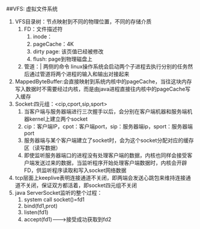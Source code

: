 ##VFS: 虚拟文件系统
1. VFS目录树：节点映射到不同的物理位置，不同的存储介质
   1. FD：文件描述符
      1. inode：
      2. pageCache：4K
      3. dirty page: 该页值已经被修改
      4. flush: page到物理磁盘上
   2. 管道：| 两侧的命令 linux操作系统会启动两个子进程去执行分别的任务然后通过管道将两个进程的输入和输出对接起来
2. MappedByteBuffer:会直接映射到系统内核中的pageCache，当往这块内存写入数据时不需要经过内核，而是由java进程直接往内核中的pageCache写入缓存
3. Socket:四元组：<cip,cport,sip,sport>
   1. 当客户端与服务器端进行三次握手以后，会分别在客户端机器和服务端机器kernel上建立两个socket
   2. cip：客户端IP，cpot：客户端port，sip：服务器端ip，sport：服务器端port
   3. 服务器端与某个客户端建立了socket时，会为这个socket分配对应的缓存区（读写数据）
   4. 即使监听服务器端口的进程没有处理客户端的数据，内核也同样会接受客户端发送过来的数据，当监听程序开始处理客户端数据时，内核会开辟FD，供监听程序读取和写入socket网络数据
4. tcp层面上keeplive表明连接通道不关闭，即两端会发送心跳包来维持连接通道不关闭，保证双方都活着，即socket四元组不关闭
5. java ServerSocket监听的整个过程：
   1. system call socket()=fd1
   2. bind(fd1,prot)
   3. listen(fd1)
   4. accept(fd1)--->接受成功获取到fd2